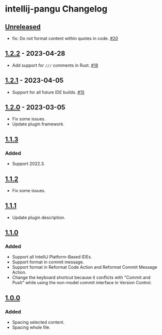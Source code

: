 <!-- Keep a Changelog guide -> https://keepachangelog.com -->

# intellij-pangu Changelog

## [Unreleased]
- fix: Do not format content within quotes in code. [#20](https://github.com/LiLittleCat/intellij-pangu/issues/20)

## [1.2.2] - 2023-04-28
- Add support for `///` comments in Rust. [#18](https://github.com/LiLittleCat/intellij-pangu/issues/18)

## [1.2.1] - 2023-04-05
- Support for all future IDE builds. [#15](https://github.com/LiLittleCat/intellij-pangu/issues/15)

## [1.2.0] - 2023-03-05
- Fix some issues.
- Update plugin framework.

## [1.1.3]

### Added
- Support 2022.3.

## [1.1.2]
- Fix some issues.

## [1.1.1]
- Update plugin description.

## [1.1.0]

### Added
- Support all IntelliJ Platform-Based IDEs.
- Support format in commit message.
- Support format in Reformat Code Action and Reformat Commit Message Action.
- Change the keyboard shortcut because it conflicts with "Commit and Push" while using the non-model commit interface in Version Control.

## [1.0.0]

### Added
- Spacing selected content.
- Spacing whole file.

[Unreleased]: https://github.com/LiLittleCat/intellij-pangu/compare/v1.2.2...HEAD
[1.2.2]: https://github.com/LiLittleCat/intellij-pangu/compare/v1.2.1...v1.2.2
[1.2.1]: https://github.com/LiLittleCat/intellij-pangu/compare/v1.2.0...v1.2.1
[1.2.0]: https://github.com/LiLittleCat/intellij-pangu/compare/v1.1.3...v1.2.0
[1.1.3]: https://github.com/LiLittleCat/intellij-pangu/compare/v1.1.2...v1.1.3
[1.1.2]: https://github.com/LiLittleCat/intellij-pangu/compare/v1.1.1...v1.1.2
[1.1.1]: https://github.com/LiLittleCat/intellij-pangu/compare/v1.1.0...v1.1.1
[1.1.0]: https://github.com/LiLittleCat/intellij-pangu/compare/v1.0.0...v1.1.0
[1.0.0]: https://github.com/LiLittleCat/intellij-pangu/commits/v1.0.0
